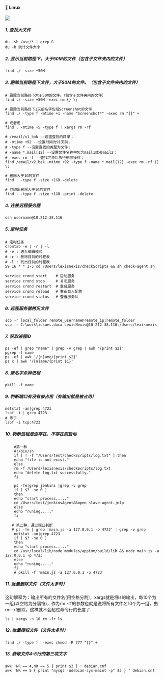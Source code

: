 #### :monkey: Linux
![](https://img.shields.io/badge/Linux-black.svg) 

##### 1. 查找大文件
```shell
du -sh /usr/* | grep G 
du -h 统计文件大小
```
##### 2. 显示当前路径下，大于50M的文件（包含子文件夹内的文件）
`find ./ -size +50M` 

##### 3. 删除当前路径下文件，大于50M的文件。（包含子文件夹内的文件）
```shell
# 删除当前路径下大于50M的文件。（包含子文件夹内的文件）
find ./ -size +50M -exec rm {} \; 

# 删除当前路径下1天前名字包括Screenshot的文件
find ./ -type f -mtime +1 -name "Screenshot*" -exec rm "{}" +  

# 或者用：
find . -mtime +5 -type f | xargs rm -rf

# /email/v1_bak --设置查找的目录；
# -mtime +92 --设置时间为91天前；
# -type f --设置查找的类型为文件；
# -name *.mail[12] --设置文件名称中包含mail1或者mail2；
# -exec rm -f --查找完毕后执行删除操作；
find /email/v2_bak -mtime +92 -type f -name *.mail[12] -exec rm -rf {} \;
	
# 删除大于1G的文件
find . -type f -size +1GB -delete   

# 打印出删除大于1G的文件
find . -type f -size +1GB -print -delete   
```
##### 4. 连接远程服务器
`ssh username@10.212.38.116`  

##### 5. 定时任务
```shell
# 定时任务 
crontab -e | -r | -l
# -e : 进入编辑模式
# -r : 删除目前的时程表
# -l : 列出目前的时程表
59 16 * * 1-5 cd /Users/lexisnexis/checkScripts && sh check-agent.sh

service crond start    # 启动服务
service crond stop     # 关闭服务
service crond restart  # 重启服务
service crond reload   # 重新载入配置
service crond status   # 查看服务状
```

##### 6. 远程服务器拷贝文件
```shell
scp -r local_folder remote_username@remote_ip:remote_folder
scp -r C:\work\issues.docx LexisNexis@10.212.38.116:/Users/lexisnexis
```

##### 7. 获取进程ID
```shell
ps -ef | grep "name" | grep -v grep | awk '{print $2}'
pgrep -f name
ps -ef | awk '/[n]ame/{print $2}'
ps x | awk '/[n]ame/{print $1}'
```
##### 8. 按名字杀掉进程
`pkill -f name`
   
##### 9. 判断端口有没有被占用（有输出就是被占用）
```shell
netstat -an|grep 4723
lsof -i | grep 4723 
# 等于 
lsof -i tcp:4723
```

##### 10. 判断进程是否存在，不存在则启动
```shell
    #第一种
	#!/bin/sh
	if [ ! -f "/Users/test/checkScripts/log.txt" ];then
	echo "file is not exist."
	else
	rm -f /Users/lexisnexis/checkScripts/log.txt
	echo "delete log.txt successfully."
	fi

	ps -fe|grep jenkins |grep -v grep
	if [ $? -ne 0 ]
	then
	echo "start process....."
	cd /Users/test/jenkinsAgent&&open slave-agent.jnlp
	else
	echo "runing....."
	fi
```
```shell
   # 第二种，通过端口判断
   # ps -fe | grep 'main.js -a 127.0.0.1 -p 4723' | grep -v grep
	netstat -an|grep 4723
	if [ $? -ne 0 ]
	then
	echo "start process....."
	cd /usr/local/lib/node_modules/appium/build/lib && node main.js -a 127.0.0.1 -p 4723
	else
	echo "runing....."
	fi
	# pkill -f 'main.js -a 127.0.0.1 -p 4723'
```
    
##### 11. 批量删除文件（文件太多时）

这句解释为：输出所有的文件名(用空格分割)，xargs就是将ls的输出，每10个为一组(以空格为分隔符)，作为rm -rf的参数也就是说将所有文件名10个为一组，由rm -rf删除，这样就不会超过命令行的长度了.

`ls | xargs -n 10 rm -fr ls`

   
##### 12. 批量授权文件（文件太多时）

`find ./ -type f  -exec chmod -R 777 "{}" +`
    
##### 13. 获取文件4-5行的第三项文字
```shell
awk 'NR == 4,NR == 5 { print $3 } ' debian.cnf
awk 'NR == 5 { print "mysql -udebian-sys-maint -p" $3 } ' debian.cnf
```
   